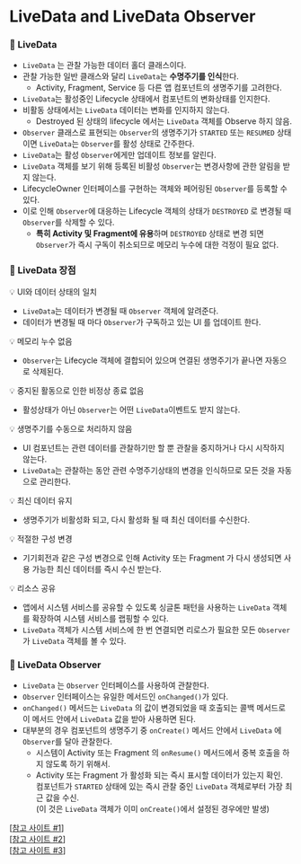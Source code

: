# LiveData and LiveData Observer

### 📌 LiveData

- `LiveData` 는 관찰 가능한 데이터 홀더 클래스이다.
- 관찰 가능한 일반 클래스와 달리 `LiveData`는 **수명주기를 인식**한다.
    - Activity, Fragment, Service 등 다른 앱 컴포넌트의 생명주기를 고려한다.
- `LiveData`는 활성중인 Lifecycle 상태에서 컴포넌트의 변화상태를 인지한다.
- 비활동 상태에서는 `LiveData` 데이터는 변화를 인지하지 않는다.
    - Destroyed 된 상태의 lifecycle 에서는 `LiveData` 객체를 Observe 하지 않음.
- `Observer` 클래스로 표현되는 `Observer`의 생명주기가 `STARTED` 또는 `RESUMED` 상태이면 `LiveData`는 `Observer`를 활성 상태로 간주한다.
- `LiveData`는 활성 `Observer`에게만 업데이트 정보를 알린다.
- `LiveData` 객체를 보기 위해 등록된 비활성 `Observer`는 변경사항에 관한 알림을 받지 않는다.
- LifecycleOwner 인터페이스를 구현하는 객체와 페어링된 `Observer`를 등록할 수 있다.
- 이로 인해 `Observer`에 대응하는 Lifecycle 객체의 상태가 `DESTROYED` 로 변경될 때 `Observer`를 삭제할 수 있다.
    - **특히 Activity 및 Fragment에 유용**하며 `DESTROYED` 상태로 변경 되면 `Observer`가 즉시 구독이 취소되므로 메모리 누수에 대한 걱정이 필요
      없다.

### 📌 LiveData 장점

💡 UI와 데이터 상태의 일치

- `LiveData`는 데이터가 변경될 때 `Observer` 객체에 알려준다.
- 데이터가 변경될 때 마다 `Observer`가 구독하고 있는 UI 를 업데이트 한다.

💡 메모리 누수 없음

- `Observer`는 Lifecycle 객체에 결합되어 있으며 연결된 생명주기가 끝나면 자동으로 삭제된다.

💡 중지된 활동으로 인한 비정상 종료 없음

- 활성상태가 아닌 `Observer`는 어떤 `LiveData`이벤트도 받지 않는다.

💡 생명주기를 수동으로 처리하지 않음

- UI 컴포넌트는 관련 데이터를 관찰하기만 할 뿐 관찰을 중지하거나 다시 시작하지 않는다.
- `LiveData`는 관찰하는 동안 관련 수명주기상태의 변경을 인식하므로 모든 것을 자동으로 관리한다.

💡 최신 데이터 유지

- 생명주기가 비활성화 되고, 다시 활성화 될 때 최신 데이터를 수신한다.

💡 적절한 구성 변경

- 기기회전과 같은 구성 변경으로 인해 Activity 또는 Fragment 가 다시 생성되면 사용 가능한 최신 데이터를 즉시 수신 받는다.

💡 리소스 공유

- 앱에서 시스템 서비스를 공유할 수 있도록 싱글톤 패턴을 사용하는 `LiveData` 객체를 확장하여 시스템 서비스를 랩핑할 수 있다.
- `LiveData` 객체가 시스템 서비스에 한 번 연결되면 리로스가 필요한 모든 `Observer`가 `LiveData` 객체를 볼 수 있다.

### 📌 LiveData Observer

- `LiveData` 는 `Observer` 인터페이스를 사용하여 관찰한다.
- `Observer` 인터페이스는 유일한 메서드인 `onChanged()`가 있다.
- `onChanged()` 메서드는 `LiveData` 의 값이 변경되었을 때 호출되는 콜백 메서드로 이 메서드 안에서 `LiveData` 값을 받아 사용하면 된다.
- 대부분의 경우 컴포넌트의 생명주기 중 `onCreate()` 메서드 안에서 `LiveData` 에 `Observer`를 달아 관찰한다.
    - 시스템이 Activity 또는 Fragment 의 `onResume()` 메서드에서 중복 호출을 하지 않도록 하기 위해서.
    - Activity 또는 Fragment 가 활성화 되는 즉시 표시할 데이터가 있는지 확인.  
      컴포넌트가 `STARTED` 상태에 있는 즉시 관찰 중인 `LiveData` 객체로부터 가장 최근 값을 수신.  
      (이 것은 `LiveData` 객체가 이미 `onCreate()`에서 설정된 경우에만 발생)

[[참고 사이트 #1]]  
[[참고 사이트 #2]]  
[[참고 사이트 #3]]

[참고 사이트 #1]: https://developer.android.com/topic/libraries/architecture/livedata?hl=ko

[참고 사이트 #2]: https://jutole.tistory.com/14

[참고 사이트 #3]: https://velog.io/@changhee09/%EC%95%88%EB%93%9C%EB%A1%9C%EC%9D%B4%EB%93%9C-LiveDat